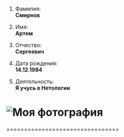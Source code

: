 1. Фамилия:  
**Смирнов**

2. Имя:  
**Артем**

3. Отчество:  
**Сергеевич**

4. Дата рождения:  
**14.12.1984**

5. Деятельность:  
**Я учусь в Нетологии**

# ![Моя фотография](img/123.png)

================================